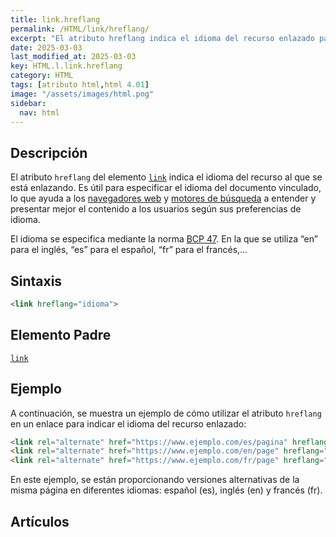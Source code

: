 ```yaml
---
title: link.hreflang
permalink: /HTML/link/hreflang/
excerpt: "El atributo hreflang indica el idioma del recurso enlazado para mejorar la presentación."
date: 2025-03-03
last_modified_at: 2025-03-03
key: HTML.l.link.hreflang
category: HTML
tags: [atributo html,html 4.01]
image: "/assets/images/html.png"
sidebar:
  nav: html
---
```


## Descripción


El atributo `hreflang` del elemento [`link`](https://www.w3api.com/HTML/link/) indica el idioma del recurso al que se está enlazando. Es útil para especificar el idioma del documento vinculado, lo que ayuda a los [navegadores web](https://www.ayudaenlaweb.com/navegadores/que-es-un-navegador/) y [motores de búsqueda](https://www.ayudaenlaweb.com/buscadores/que-es-un-buscador-web/) a entender y presentar mejor el contenido a los usuarios según sus preferencias de idioma.


El idioma se especifica mediante la norma [BCP 47](https://tools.ietf.org/html/bcp47). En la que se utiliza “en” para el inglés, “es” para el español, “fr” para el francés,…


## Sintaxis


```html
<link hreflang="idioma">
```


## Elemento Padre


[`link`](https://www.w3api.com/HTML/link/)


## Ejemplo


A continuación, se muestra un ejemplo de cómo utilizar el atributo `hreflang` en un enlace para indicar el idioma del recurso enlazado:


```html
<link rel="alternate" href="https://www.ejemplo.com/es/pagina" hreflang="es" />
<link rel="alternate" href="https://www.ejemplo.com/en/page" hreflang="en" />
<link rel="alternate" href="https://www.ejemplo.com/fr/page" hreflang="fr" />
```


En este ejemplo, se están proporcionando versiones alternativas de la misma página en diferentes idiomas: español (es), inglés (en) y francés (fr).


## Artículos

